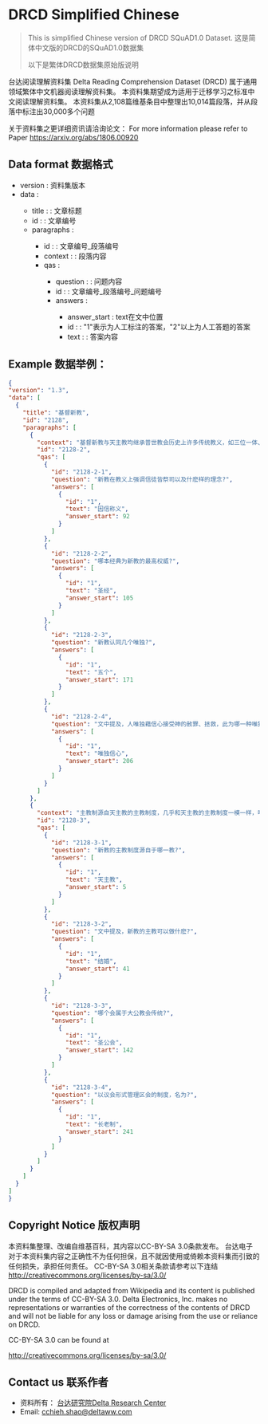 # DRCD Simplified Chinese 
> This is simplified Chinese version of DRCD SQuAD1.0 Dataset. 
> 这是简体中文版的DRCD的SQuAD1.0数据集
>
>
> 以下是繁体DRCD数据集原始版说明

台达阅读理解资料集 Delta Reading Comprehension Dataset (DRCD) 属于通用领域繁体中文机器阅读理解资料集。
本资料集期望成为适用于迁移学习之标准中文阅读理解资料集。
本资料集从2,108篇维基条目中整理出10,014篇段落，并从段落中标注出30,000多个问题

关于资料集之更详细资讯请洽询论文：
For more information please refer to Paper https://arxiv.org/abs/1806.00920

## Data format 数据格式

- version : <String> 资料集版本
- data : <Array>
  - title : <String> : 文章标题
  - id : <String> : 文章编号
  - paragraphs : <Array>
    - id : <String> : 文章编号_段落编号
    - context : <String> : 段落内容
    - qas : <Array>
      - question : <String> : 问题内容
      - id :<String> : 文章编号_段落编号_问题编号
      - answers : <Arrays>
        - answer_start : <int> text在文中位置
        - id : <String> : "1"表示为人工标注的答案，"2"以上为人工答题的答案
        - text : <string> : 答案内容

## Example 数据举例：

  ```json
{
  "version": "1.3",
  "data": [
    {
      "title": "基督新教",
      "id": "2128",
      "paragraphs": [
        {
          "context": "基督新教与天主教均继承普世教会历史上许多传统教义，如三位一体、圣经作为上帝的启示、原罪、认罪、最后审判等等，但有别于天主教和东正教，新教在行政上没有单一组织架构或领导，而且在教义上强调因信称义、信徒皆祭司， 以圣经作为最高权威，亦因此否定以教宗为首的圣统制、拒绝天主教教条中关于圣传与圣经具同等地位的教导。新教各宗派间教义不尽相同，但一致认同五个唯独：唯独恩典：人的灵魂得拯救唯独是神的恩典，是上帝送给人的礼物。唯独信心：人唯独藉信心接受神的赦罪、拯救。唯独基督：作为人类的代罪羔羊，耶稣基督是人与上帝之间唯一的调解者。唯独圣经：唯有圣经是信仰的终极权威。唯独上帝的荣耀：唯独上帝配得讚美、荣耀",
          "id": "2128-2",
          "qas": [
            {
              "id": "2128-2-1",
              "question": "新教在教义上强调信徒皆祭司以及什麽样的理念?",
              "answers": [
                {
                  "id": "1",
                  "text": "因信称义",
                  "answer_start": 92
                }
              ]
            },
            {
              "id": "2128-2-2",
              "question": "哪本经典为新教的最高权威?",
              "answers": [
                {
                  "id": "1",
                  "text": "圣经",
                  "answer_start": 105
                }
              ]
            },
            {
              "id": "2128-2-3",
              "question": "新教认同几个唯独?",
              "answers": [
                {
                  "id": "1",
                  "text": "五个",
                  "answer_start": 171
                }
              ]
            },
            {
              "id": "2128-2-4",
              "question": "文中提及，人唯独藉信心接受神的赦罪、拯救，此为哪一种唯独?",
              "answers": [
                {
                  "id": "1",
                  "text": "唯独信心",
                  "answer_start": 206
                }
              ]
            }
          ]
        },
        {
          "context": "主教制源自天主教的主教制度，几乎和天主教的主教制度一模一样，唯一不同的是主教亦可以结婚。天主教的主教制是在使徒们去世后于第二、三世纪兴起的主教制度，所以可以说主教制是整个基督宗教中历史最悠久的神职人员制度。现在行主教制的新教教会已经很少，圣公会就是沿用主教制，从教会制度和礼仪上看来，圣公会基本上属大公教会传统。路德宗和卫理公会则由各区会自行选择使用主教制还是长老制；在香港和澳门，路德会和卫理公会就选用了长老制。然而，在欧洲，例如瑞典、芬兰、挪威、德国等地，他们则通常採用主教制。长老制，是一个以议会形式管理区会的制度。议会内的成员由各教会选出长老，代表该教会出席会议。顾名思义，长老会就是採用长老制的教会。採用长老制的教会有基督教改革宗长老会、台湾基督长老教会、韩国基督长老教会等。",
          "id": "2128-3",
          "qas": [
            {
              "id": "2128-3-1",
              "question": "新教的主教制度源自于哪一教?",
              "answers": [
                {
                  "id": "1",
                  "text": "天主教",
                  "answer_start": 5
                }
              ]
            },
            {
              "id": "2128-3-2",
              "question": "文中提及，新教的主教可以做什麽?",
              "answers": [
                {
                  "id": "1",
                  "text": "结婚",
                  "answer_start": 41
                }
              ]
            },
            {
              "id": "2128-3-3",
              "question": "哪个会属于大公教会传统?",
              "answers": [
                {
                  "id": "1",
                  "text": "圣公会",
                  "answer_start": 142
                }
              ]
            },
            {
              "id": "2128-3-4",
              "question": "以议会形式管理区会的制度，名为?",
              "answers": [
                {
                  "id": "1",
                  "text": "长老制",
                  "answer_start": 241
                }
              ]
            }
          ]
        }
      ]
    }
  ]
}
  
  ```

## Copyright Notice 版权声明

本资料集整理、改编自维基百科，其内容以CC-BY-SA 3.0条款发布。
台达电子对于本资料集内容之正确性不为任何担保，且不就因使用或倚赖本资料集而引致的任何损失，承担任何责任。
CC-BY-SA 3.0相关条款请参考以下连结
http://creativecommons.org/licenses/by-sa/3.0/

DRCD is compiled and adapted from Wikipedia and its content is published under the terms of CC-BY-SA 3.0. Delta Electronics, Inc. makes no representations or warranties of the correctness of the contents of DRCD and will not be liable for any loss or damage arising from the use or reliance on DRCD. 

CC-BY-SA 3.0 can be found at

http://creativecommons.org/licenses/by-sa/3.0/


## Contact us 联系作者

- 资料所有： <a href="http://www.deltaww.com/about/drc_ch.aspx?secID=5&pid=4&tid=1&hl=zh-TW">台达研究院Delta Research Center</a>
- Email: <a href="mailto:cchieh.shao@deltaww.com">cchieh.shao@deltaww.com</a>
